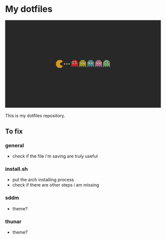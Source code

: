 # My dotfiles

![wallpaper](OpMPCR0.png)

This is my dotfiles repository.

## To fix

### general

- check if the file i'm saving are truly useful

### install.sh

- put the arch installing process
- check if there are other steps i am missing

### sddm

- theme?

### thunar

- theme?


